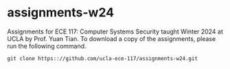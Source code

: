 # assignments-w24
Assignments for ECE 117: Computer Systems Security taught Winter 2024 at UCLA by Prof. Yuan Tian. To download a copy of the assignments, please run the following command.

```
git clone https:://github.com/ucla-ece-117/assignments-w24.git
```
